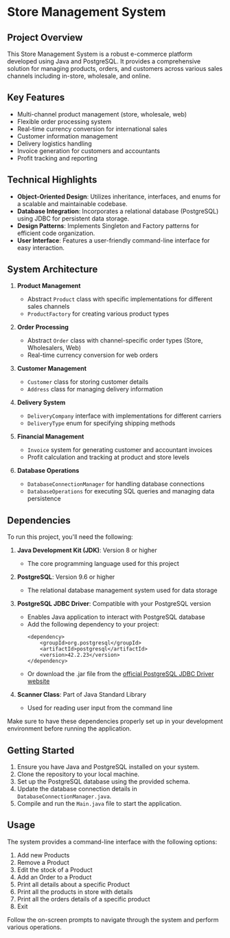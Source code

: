 # Store Management System

## Project Overview
This Store Management System is a robust e-commerce platform developed using Java and PostgreSQL. It provides a comprehensive solution for managing products, orders, and customers across various sales channels including in-store, wholesale, and online.

## Key Features
- Multi-channel product management (store, wholesale, web)
- Flexible order processing system
- Real-time currency conversion for international sales
- Customer information management
- Delivery logistics handling
- Invoice generation for customers and accountants
- Profit tracking and reporting

## Technical Highlights
- **Object-Oriented Design**: Utilizes inheritance, interfaces, and enums for a scalable and maintainable codebase.
- **Database Integration**: Incorporates a relational database (PostgreSQL) using JDBC for persistent data storage.
- **Design Patterns**: Implements Singleton and Factory patterns for efficient code organization.
- **User Interface**: Features a user-friendly command-line interface for easy interaction.

## System Architecture
1. **Product Management**
   - Abstract `Product` class with specific implementations for different sales channels
   - `ProductFactory` for creating various product types

2. **Order Processing**
   - Abstract `Order` class with channel-specific order types (Store, Wholesalers, Web)
   - Real-time currency conversion for web orders

3. **Customer Management**
   - `Customer` class for storing customer details
   - `Address` class for managing delivery information

4. **Delivery System**
   - `DeliveryCompany` interface with implementations for different carriers
   - `DeliveryType` enum for specifying shipping methods

5. **Financial Management**
   - `Invoice` system for generating customer and accountant invoices
   - Profit calculation and tracking at product and store levels

6. **Database Operations**
   - `DatabaseConnectionManager` for handling database connections
   - `DatabaseOperations` for executing SQL queries and managing data persistence

## Dependencies
To run this project, you'll need the following:

1. **Java Development Kit (JDK)**: Version 8 or higher
   - The core programming language used for this project

2. **PostgreSQL**: Version 9.6 or higher
   - The relational database management system used for data storage

3. **PostgreSQL JDBC Driver**: Compatible with your PostgreSQL version
   - Enables Java application to interact with PostgreSQL database
   - Add the following dependency to your project:
     ```
     <dependency>
         <groupId>org.postgresql</groupId>
         <artifactId>postgresql</artifactId>
         <version>42.2.23</version>
     </dependency>
     ```
   - Or download the .jar file from the [official PostgreSQL JDBC Driver website](https://jdbc.postgresql.org/download.html)

4. **Scanner Class**: Part of Java Standard Library
   - Used for reading user input from the command line

Make sure to have these dependencies properly set up in your development environment before running the application.

## Getting Started
1. Ensure you have Java and PostgreSQL installed on your system.
2. Clone the repository to your local machine.
3. Set up the PostgreSQL database using the provided schema.
4. Update the database connection details in `DatabaseConnectionManager.java`.
5. Compile and run the `Main.java` file to start the application.

## Usage
The system provides a command-line interface with the following options:
1. Add new Products
2. Remove a Product
3. Edit the stock of a Product
4. Add an Order to a Product
5. Print all details about a specific Product
6. Print all the products in store with details
7. Print all the orders details of a specific product
8. Exit

Follow the on-screen prompts to navigate through the system and perform various operations.

